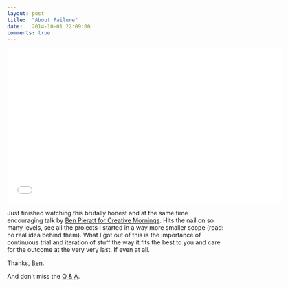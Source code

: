 ```yaml
---
layout: post
title:  "About Failure"
date:   2014-10-01 22:09:00
comments: true
---
```


<iframe width="640" height="360" src="//www.youtube.com/embed/svki-Q5udh0?rel=0" frameborder="0"></iframe>

Just finished watching this brutally honest and at the same time encouraging talk by [Ben Pieratt for Creative Mornings](http://creativemornings.com/talks/ben-pieratt/2). Hits the nail on so many levels, see all the projects I started in a way more smaller scope (read: no real idea behind them). What I got out of this is the importance of continuous trial and iteration of stuff the way it fits the best to you and care for the outcome at the very very last. If even at all.

Thanks, [Ben](http://twitter.com/pieratt "@pieratt").

And don't miss the [Q & A](http://creativemornings.com/talks/ben-pieratt/1).
